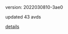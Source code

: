 version: 2022030810-3ae0

updated 43 avds

[details](https://github.com/0x74f917491bfa7ebfa379/ali_avd_db/blob/master/change_log/2022/03/08/10/3ae0.txt)